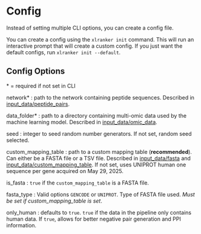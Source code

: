 # Config

Instead of setting multiple CLI options, you can create a config file.

You can create a config using the `xlranker init` command. This will run an interactive prompt that will create a custom config. If you just want the default configs, run `xlranker init --default`.

## Config Options

\* = required if not set in CLI

network*
:  path to the network containing peptide sequences. Described in [input_data/peptide_pairs](input_data/peptide_pairs.md).

data_folder*
:   path to a directory containing multi-omic data used by the machine learning model. Described in [input_data/omic_data](input_data/omic_data.md).

seed
:   integer to seed random number generators. If not set, random seed selected.

custom_mapping_table
:    path to a custom mapping table (**recommended**). Can either be a FASTA file or a TSV file. Described in [input_data/fasta](input_data/fasta.md) and [input_data/custom_mapping_table](input_data/custom_mapping_table.md). If not set, uses UNIPROT human one sequence per gene acquired on May 29, 2025.

is_fasta
:   `true` if the `custom_mapping_table` is a FASTA file.

fasta_type
:   Valid options `GENCODE` or `UNIPROT`. Type of FASTA file used. _Must be set if custom_mapping_table is set_.

only_human
:   defaults to `true`. `true` if the data in the pipeline only contains human data. If `true`, allows for better negative pair generation and PPI information.

